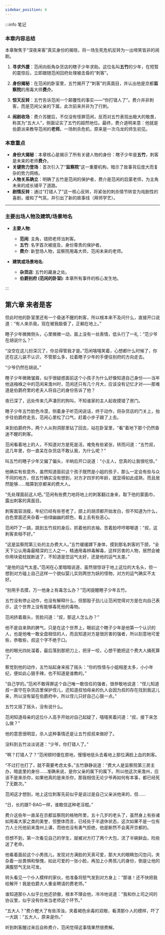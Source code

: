 ```yaml
---
sidebar_position: 6
---
```


:::info 笔记

### 本章内容总结

本章聚焦于“深夜来客”真实身份的揭晓，将一场生死危机反转为一出啼笑皆非的闹剧。

1.  **寻求外援**：范闲向街角杂货店的瞎子少年求助。这位名叫**五竹**的少年，在短暂的震惊后，立即跟随范闲回府处理被击昏的“刺客”。

2.  **身份揭秘**：在范闲的卧室里，五竹揭开了“刺客”的真面目，并认出他是京都**监察院**的用毒大师**费介**。

3.  **惊天反转**：五竹告诉范闲一个颠覆性的事实——“你打错人了”。费介并非刺客，而是范闲父亲的下属，此次前来并非为了行刺。

4.  **闹剧收场**：费介苏醒后，不仅没有怪罪范闲，反而对五竹表现出极大的敬畏，称其为“五大人”，侧面证实了五竹的超然地位。最终，费介道明来意：他就是伯爵派来教导范闲的**老师**。一场刺杀危机，原来是一次乌龙的师生初见。

### 本章重点

*   **身份大揭秘**：本章核心是揭示了所有关键人物的身份：瞎子少年是**五竹**，刺客是未来的老师**费介**。
*   **关键势力登场**：首次引入了“**监察院**”这一重要机构，暗示了故事背后庞大而复杂的势力网络。
*   **人物关系确立**：明确了五竹是范闲的保护者，费介是范闲的启蒙老师，为主角未来的成长铺平了道路。
*   **剧情反转**：通过“打错人了”这一核心反转，将紧张的刺杀情节转变为戏剧性的喜剧，缓和了气氛，并引出了新的故事线（拜师学艺）。

---

### **主要出场人物及建筑/场景地名**

*   **主要人物**:
    *   **范闲**: 主角，错把老师当刺客。
    *   **五竹**: 名字首次被提及，身份尊贵的保护者。
    *   **费介**: 新登场人物，监察院用毒大师，范闲未来的老师。

*   **建筑或场景地名**:
    *   **杂货店**: 五竹的藏身之处。
    *   **伯爵别府 (范闲的卧室)**: 本章所有事件的核心发生地。

:::

## 第六章 **来者是客**

但此时他的卧室里还有一个昏迷不醒的刺客，所以根本来不及问什么，直接开口说道：“有人来杀我，现在被我敲昏了，正躺在地上。”

瞎子少年微微侧头，心里微微一动，面上没有一丝表情，低头行了一礼：“范少爷在胡说什么？”

“没空在这儿扮深沉了，你总得管我才是。”范闲嘻嘻笑着，心想都什么时候了，你还在这儿装不认识，不管那么多，拉着瞎子少年的手便往别府的方向走去。

“少爷仍然在胡说。”

瞎子少年微微皱眉，似乎很疑惑面前这个小孩子为什么好像知道自己身份——当年他送襁褓之中的范闲来澹州时，范闲还只有几个月大，应该没有记忆才对——那难道是伯爵府里的老夫人将自己的身份告诉了他？

夜已深了，远处传来几声凄厉的狗叫，不知谁家的主人起夜摸错了房门。

瞎子少年五竹脸色冷漠，侧着身子听范闲说话，终于动作，将杂货店的门关上，抬步往伯爵府走去，范闲心里松了口气，赶着小步子跟了上去。

来到伯爵府外，两个人从狗洞那里钻了回去，站在卧室里，“看”着地下那个仍然昏迷不醒的刺客。

范闲看着地上的人，不知道对方是死是活，难免有些紧张，转而问道：“五竹叔，这几年里，你一直呆在杂货店不敢认我，为什么呢？”

叫五竹的瞎子少年又偏了偏头，半晌后开口说道：“小主人，您真的让我很吃惊。”

他确实有些意外，虽然知道面前这个孩子既然是小姐的孩子，那么一定会有些与众不同的地方，但五竹确实没有想到，对方才四岁的年龄，就显得如此成熟，而且居然能够……暗算到京都来的费大人。

“先处理面前这人吧。”范闲有些费力地将地上的刺客翻过身来，取下他的蒙面巾，露出刺客的真面目。

刺客面容消瘦，年纪已经有些苍老了，颌上的胡须都开始发白，但不知道为什么，白色里面还夹杂着一些绿幽幽的颜色，看上去有些恶心。

范闲吓了一跳，跳到五竹叔的身后，抓着他的衣袖，苦着脸哼哼唧唧道：“叔，这刺客卖相不好。”

“这是监察院第三处的主办费大人。”五竹缓缓蹲下身体，摸到那名刺客的下颌，“全天下公认用毒最精深的三人之一，精通用毒辨毒解毒，这样厉害的人物，居然会被你用块瓷枕就断送了，不知道是您运气太好，还是他的运气太差。”

“是他的运气太差。”范闲在心里暗暗说道，虽然很惊讶于地上这位的大名头，但一想到对方碰上自己这样一个貌似婴儿实则两世为妖的怪物，对方的运气确实不太好。

“别用手去摸，万一他身上有毒怎么办？”范闲提醒瞎子少年五竹。

五竹没有停止动作，也没有解释什么，但那股子劲儿让范闲觉得对方是在向自己表示，这个世界上没有能够毒死他的毒物。

范闲挤着眉头，苦脸问道：“叔，那这人怎么办？”

他不是自来熟的脾气，只是在这个世界上，眼前这个瞎子少年是他第一个认识的人，也是他唯一敢全盘相信的人，而且知道对方是很厉害的强者，所以刻意地可爱些，恭敬些，叔这个字不绝于口。

他的眼光四处溜着，最后落到那把刀上，把牙一咬，心想干脆把这个费大人捅死算了。

察觉到他的动作，五竹站起身来摇了摇头：“你的性情与小姐相差太多，小小年纪，便如此心狠手辣，也不知道是谁教的。”

“自己学的。”范闲不敢得罪这个自己唯一敢信任的强者，很恭敬地说道：“侄儿知道叔一直守在杂货店里保护侄儿，还知道叔怕母亲的仇人会因为叔的存在找到我这儿来，所以没有留在伯爵府中，所以侄儿只好自己心狠一点。”

五竹又摇了摇头，没有说什么。

范闲知道母亲的这位仆人高手开始对自己起疑了，嘻嘻笑着问道：“叔，接下来怎么做？”

他的意思很明显，杀人这种事情还是让五竹叔叔来做好了。

没料到五竹淡淡说道：“少爷，你打错人了。”

“啊？打错人了？”范闲顿时傻在原地，慢慢地低头去看地上那位满脸上血的刺客。

“不过打也打了，就不需要考虑太多。”五竹静静说道：“费大人是监察院第三房主办，暗底里的身份……准确来说，是你父亲的属下的属下。所以他这次来澹州，应该不是来杀你，如果他真的是来杀你，那我相信无论少爷再如何有本事，都已经死了无数次。”

范闲这才想到，地上这位刺客先前似乎是说过是自己父亲派他来的，但……

“日，长的跟T-BAG一样，谁敢信这种老淫棍。”

费介这些年一直呆在京都监察院的格物所里，五十几岁的老头了，虽然身上有些诸如用毒大家之类的美誉，但整体而言，已经处于半退休状态，这次如果不是一位有力人士托他前来澹州上课，而他也没有勇气拒绝，他是断然不会离开京都的。

但想不到，第一次看见自己的学生，就被对方打了两个大包，流了半碗鲜血，险些送了老命。

他看着面前这个小男孩儿，发现对方满脸的天真可爱，那大大的眼睛忽闪忽闪，夹杂着一丝畏惧和惭愧，如此可爱的一张小脸，再加上小男孩儿的身份，倒是让他的满腹怒气无处可发。

转头看见一个仆人模样的家伙，他准备将怒气发到对方身上：“那谁！还不快把我给解开！我是伯爵大人重金聘请的费老师。”

谁知道那仆人似乎比他还骄傲，根本不理会他，冷冷地说道：“我和你上司之间的协议里，似乎没有你来当老师这个环节。”

“五大人？”费介瞪大了有些浑浊，夹着褐色余毒的双眼，看清那仆人的模样，吓了一大跳：“五大人，原来是你。”

听到刺客醒过来后自称费介，范闲觉得这事情果然很费解。

